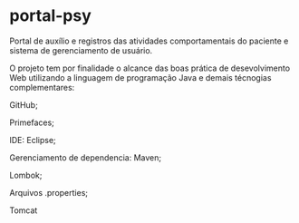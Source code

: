 # portal-psy
Portal de auxílio e registros das atividades comportamentais do paciente e sistema de gerenciamento de usuário.

O projeto tem por finalidade o alcance das boas prática de desevolvimento Web utilizando a linguagem de programação Java e demais técnogias complementares: 

GitHub;

Primefaces;

IDE: Eclipse;

Gerenciamento de dependencia: Maven;

Lombok;

Arquivos .properties;

Tomcat
